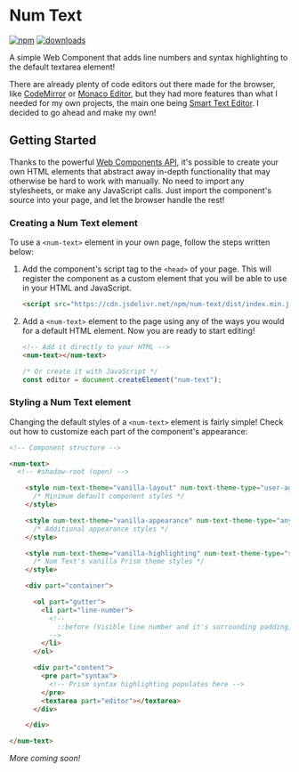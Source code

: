 # Num Text

[![npm](https://img.shields.io/npm/v/num-text.svg)](https://www.npmjs.com/package/num-text)
[![downloads](https://img.shields.io/npm/dm/num-text.svg)](https://www.npmjs.com/package/num-text)

A simple Web Component that adds line numbers and syntax highlighting to the default textarea element!

There are already plenty of code editors out there made for the browser, like [CodeMirror](https://codemirror.net) or [Monaco Editor](https://microsoft.github.io/monaco-editor), but they had more features than what I needed for my own projects, the main one being [Smart Text Editor](https://stedit.app). I decided to go ahead and make my own!

## Getting Started
Thanks to the powerful [Web Components API](https://developer.mozilla.org/en-US/docs/Web/Web_Components), it's possible to create your own HTML elements that abstract away in-depth functionality that may otherwise be hard to work with manually. No need to import any stylesheets, or make any JavaScript calls. Just import the component's source into your page, and let the browser handle the rest!

### Creating a Num Text element
To use a `<num-text>` element in your own page, follow the steps written below:

1. Add the component's script tag to the `<head>` of your page. This will register the component as a custom element that you will be able to use in your HTML and JavaScript.

    ```html
    <script src="https://cdn.jsdelivr.net/npm/num-text/dist/index.min.js"></script>
    ```

2. Add a `<num-text>` element to the page using any of the ways you would for a default HTML element. Now you are ready to start editing!

    ```html
    <!-- Add it directly to your HTML -->
    <num-text></num-text>
    ```
    ```javascript
    /* Or create it with JavaScript */
    const editor = document.createElement("num-text");
    ```

### Styling a Num Text element
Changing the default styles of a `<num-text>` element is fairly simple! Check out how to customize each part of the component's appearance:

```html
<!-- Component structure -->

<num-text>
  <!-- #shadow-root (open) -->

    <style num-text-theme="vanilla-layout" num-text-theme-type="user-agent">
      /* Minimum default component styles */
    </style>

    <style num-text-theme="vanilla-appearance" num-text-theme-type="any">
      /* Additional appearance styles */
    </style>

    <style num-text-theme="vanilla-highlighting" num-text-theme-type="syntax-highlight">
      /* Num Text's vanilla Prism theme styles */
    </style>

    <div part="container">

      <ol part="gutter">
        <li part="line-number">
          <!--
            ::before (Visible line number and it's surrounding padding)
          -->
        </li>
      </ol>

      <div part="content">
        <pre part="syntax">
          <!-- Prism syntax highlighting populates here -->
        </pre>
        <textarea part="editor"></textarea>
      </div>

    </div>

</num-text>
```

*More coming soon!*